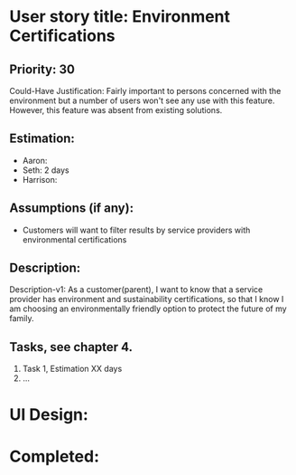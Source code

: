 # User story title: Environment Certifications

## Priority: 30
Could-Have
Justification: Fairly important to persons concerned with the environment but a number of users won't see any
use with this feature. However, this feature was absent from existing solutions.

## Estimation:
* Aaron:
* Seth: 2 days
* Harrison:

## Assumptions (if any):
* Customers will want to filter results by service providers with environmental certifications

## Description:

Description-v1: As a customer(parent), I want to know that a service provider has environment and sustainability 
certifications, so that I know I am choosing an environmentally friendly option to protect the future of my family.


## Tasks, see chapter 4.

1. Task 1, Estimation XX days
2. ...


# UI Design:


# Completed:
